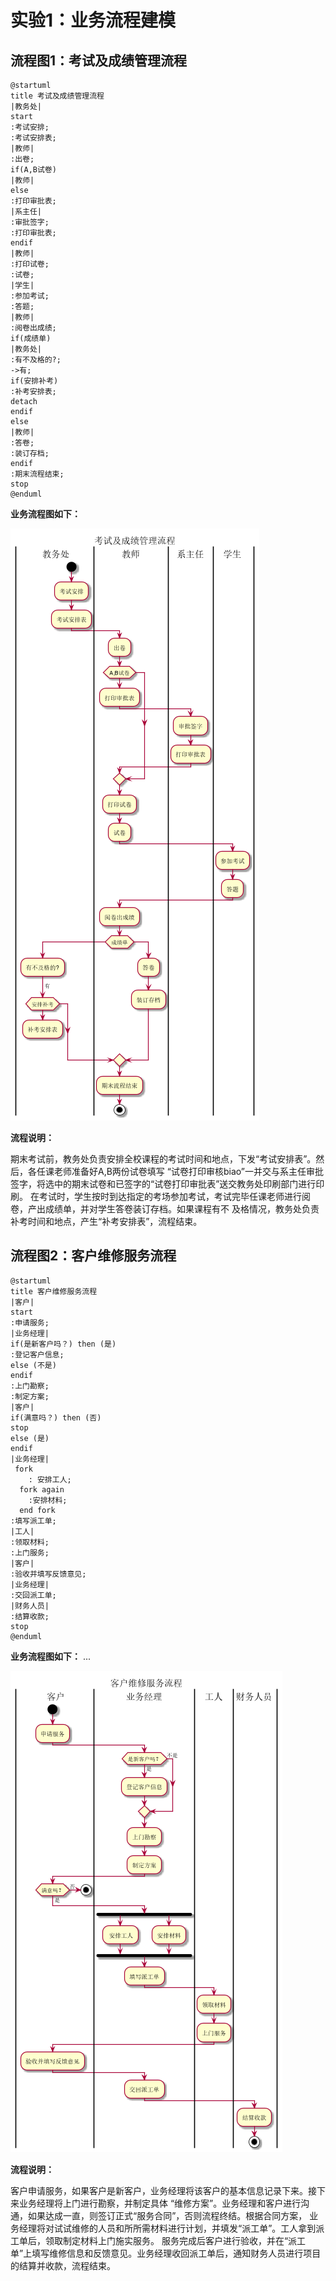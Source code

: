 # 实验1：业务流程建模
## 流程图1：考试及成绩管理流程
``` flow1
@startuml
title 考试及成绩管理流程
|教务处|
start
:考试安排;
:考试安排表;
|教师|
:出卷;
if(A,B试卷)
|教师|
else
:打印审批表;
|系主任|
:审批签字;
:打印审批表;
endif
|教师|
:打印试卷;
:试卷;
|学生|
:参加考试;
:答题;
|教师|
:阅卷出成绩;
if(成绩单)
|教务处|
:有不及格的?;
->有;
if(安排补考)
:补考安排表;
detach
endif
else
|教师|
:答卷;
:装订存档;
endif
:期末流程结束;
stop
@enduml
```
**业务流程图如下：**

![flow1](flow1.png)

**流程说明：**

期末考试前，教务处负责安排全校课程的考试时间和地点，下发“考试安排表”。然后，各任课老师准备好A,B两份试卷填写
“试卷打印审核biao”一并交与系主任审批签字，将选中的期末试卷和已签字的“试卷打印审批表”送交教务处印刷部门进行印刷。
在考试时，学生按时到达指定的考场参加考试，考试完毕任课老师进行阅卷，产出成绩单，并对学生答卷装订存档。如果课程有不
及格情况，教务处负责补考时间和地点，产生“补考安排表”，流程结束。

## 流程图2：客户维修服务流程
``` flow2
@startuml
title 客户维修服务流程
|客户|
start
:申请服务;
|业务经理|
if(是新客户吗？) then (是)
:登记客户信息;
else (不是)
endif
:上门勘察;
:制定方案;
|客户|
if(满意吗？) then (否)
stop
else (是)
endif
|业务经理|
 fork
	: 安排工人;
  fork again
	:安排材料;
  end fork
:填写派工单;
|工人|
:领取材料;
:上门服务;
|客户|
:验收并填写反馈意见;
|业务经理|
:交回派工单;
|财务人员|
:结算收款;
stop
@enduml
```
**业务流程图如下：**
...

![flow2](flow2.png)

**流程说明：**

客户申请服务，如果客户是新客户，业务经理将该客户的基本信息记录下来。接下来业务经理将上门进行勘察，并制定具体
“维修方案”。业务经理和客户进行沟通，如果达成一直，则签订正式“服务合同”，否则流程终结。根据合同方案，
业务经理将对试试维修的人员和所所需材料进行计划，并填发“派工单”。工人拿到派工单后，领取制定材料上门施实服务。
服务完成后客户进行验收，并在“派工单”上填写维修信息和反馈意见。业务经理收回派工单后，通知财务人员进行项目
的结算并收款，流程结束。
